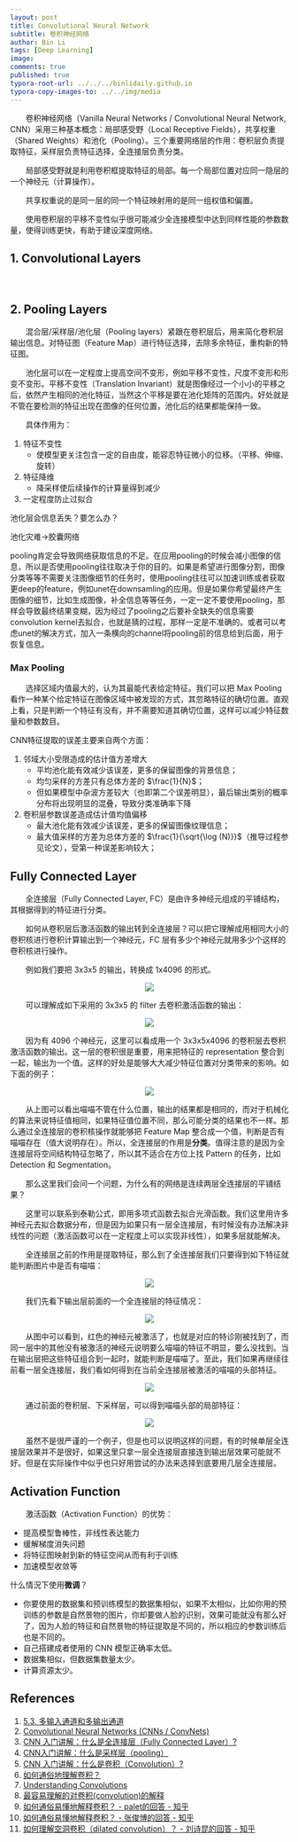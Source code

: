 ```yaml
---
layout: post
title: Convolutional Neural Network
subtitle: 卷积神经网络
author: Bin Li
tags: [Deep Learning]
image: 
comments: true
published: true
typora-root-url: ../../../binlidaily.github.io
typora-copy-images-to: ../../img/media
---
```


　　卷积神经网络（Vanilla Neural Networks / Convolutional Neural Network, CNN）采用三种基本概念：局部感受野（Local Receptive Fields），共享权重（Shared Weights）和池化（Pooling）。三个重要网络层的作用：卷积层负责提取特征，采样层负责特征选择，全连接层负责分类。

　　局部感受野就是利用卷积框提取特征的局部。每一个局部位置对应同一隐层的一个神经元（计算操作）。

　　共享权重说的是同一层的同一个特征映射用的是同一组权值和偏置。

　　使⽤卷积层的平移不变性似乎很可能减少全连接模型中达到同样性能的参数数量，使得训练更快，有助于建设深度网络。




## 1. Convolutional Layers
　　



## 2. Pooling Layers
　　混合层/采样层/池化层（Pooling layers）紧跟在卷积层后，用来简化卷积层输出信息。对特征图（Feature Map）进行特征选择，去除多余特征，重构新的特征图。

　　池化层可以在一定程度上提高空间不变形，例如平移不变性，尺度不变形和形变不变形。平移不变性（Translation Invariant）就是图像经过一个小小的平移之后，依然产生相同的池化特征，当然这个平移是要在池化矩阵的范围内。好处就是不管在要检测的特征出现在图像的任何位置，池化后的结果都能保持一致。

　　具体作用为：
1. 特征不变性
    * 使模型更关注包含一定的自由度，能容忍特征微小的位移。（平移、伸缩、旋转）
2. 特征降维
    * 降采样使后续操作的计算量得到减少
3. 一定程度防止过拟合

池化层会信息丢失？要怎么办？

池化灾难->胶囊网络

pooling肯定会导致网络获取信息的不足。在应用pooling的时候会减小图像的信息，所以是否使用pooling往往取决于你的目的。如果是希望进行图像分割，图像分类等等不需要关注图像细节的任务时，使用pooling往往可以加速训练或者获取更deep的feature，例如unet在downsamling的应用。但是如果你希望最终产生图像的细节，比如生成图像，补全信息等等任务，一定一定不要使用pooling，那样会导致最终结果变糊，因为经过了pooling之后要补全缺失的信息需要convolution kernel去拟合，也就是猜的过程，那样一定是不准确的。或者可以考虑unet的解决方式，加入一条横向的channel将pooling前的信息给到后面，用于恢复信息。


### Max Pooling
　　选择区域内值最大的，认为其最能代表给定特征。我们可以把 Max Pooling 看作一种某个给定特征在图像区域中被发现的方式，其忽略特征的确切位置。直观上看，只是判断一个特征有没有，并不需要知道其确切位置，这样可以减少特征数量和参数数目。

CNN特征提取的误差主要来自两个方面：

1. 邻域大小受限造成的估计值方差增大
    * 平均池化能有效减少该误差，更多的保留图像的背景信息；
    * 均匀采样的方差只有总体方差的 $\frac{1}{N}$；
    * 但如果模型中杂波方差较大（也即第二个误差明显），最后输出类别的概率分布将出现明显的混叠，导致分类准确率下降
2. 卷积层参数误差造成估计值均值偏移
    * 最大池化能有效减少该误差，更多的保留图像纹理信息；
    * 最大值采样的方差为总体方差的 $\frac{1}{\sqrt{\log (N)}}$（推导过程参见论文），受第一种误差影响较大；

## Fully Connected Layer
　　全连接层（Fully Connected Layer, FC）是由许多神经元组成的平铺结构，其根据得到的特征进行分类。

　　如何从卷积层后激活函数的输出转到全连接层？可以把它理解成用相同大小的卷积核进行卷积计算输出到一个神经元，FC 层有多少个神经元就用多少个这样的卷积核进行操作。

　　例如我们要把 3x3x5 的输出，转换成 1x4096 的形式。

<p align="center">
<img src="/img/media/15559854607020.jpg" width="">
</p>

　　可以理解成如下采用的 3x3x5 的 filter 去卷积激活函数的输出：

<p align="center">
<img src="/img/media/15559855009136.jpg" width="">
</p>

　　因为有 4096 个神经元，这里可以看成用一个 3x3x5x4096 的卷积层去卷积激活函数的输出。这一层的卷积很是重要，用来把特征的 representation 整合到一起，输出为一个值。这样的好处是能够大大减少特征位置对分类带来的影响。如下面的例子：

<p align="center">
<img src="/img/media/15559882225191.jpg" width="">
</p>

　　从上图可以看出喵喵不管在什么位置，输出的结果都是相同的，而对于机械化的算法来说特征值相同，如果特征值位置不同，那么可能分类的结果也不一样。那么通过全连接层的卷积核操作就能够把 Feature Map 整合成一个值，判断是否有喵喵存在（值大说明存在）。所以，全连接层的作用是**分类**。值得注意的是因为全连接层将空间结构特征忽略了，所以其不适合在方位上找 Pattern 的任务，比如 Detection 和 Segmentation。

　　那么这里我们会问一个问题，为什么有的网络是连续两层全连接层的平铺结果？

　　这里可以联系到泰勒公式，即用多项式函数去拟合光滑函数。我们这里用许多神经元去拟合数据分布，但是因为如果只有一层全连接层，有时候没有办法解决非线性的问题（激活函数可以在一定程度上可以实现非线性），如果多层就能解决。

　　全连接层之前的作用是提取特征，那么到了全连接层我们只要得到如下特征就能判断图片中是否有喵喵：

<p align="center">
<img src="/img/media/15559912454297.jpg" width="">
</p>

　　我们先看下输出层前面的一个全连接层的特征情况：

<p align="center">
<img src="/img/media/15559915410132.jpg" width="">
</p>

　　从图中可以看到，红色的神经元被激活了，也就是对应的特诊刚被找到了，而同一层中的其他没有被激活的神经元说明要么喵喵的特征不明显，要么没找到。当在输出层把这些特征组合到一起时，就能判断是喵喵了。至此，我们如果再继续往前看一层全连接层，我们看如何得到在当前全连接层被激活的喵喵的头部特征。

<p align="center">
<img src="/img/media/15559917593770.jpg" width="">
</p>

　　通过前面的卷积层、下采样层，可以得到喵喵头部的局部特征：

<p align="center">
<img src="/img/media/15559918008969.jpg" width="">
</p>

　　虽然不是很严谨的一个例子，但是也可以说明这样的问题，有的时候单层全连接层效果并不是很好，如果这里只拿一层全连接层直接连到输出层效果可能就不好。但是在实际操作中似乎也只好用尝试的办法来选择到底要用几层全连接层。

## Activation Function
　　激活函数（Activation Function）的优势：
* 提高模型鲁棒性，非线性表达能力
* 缓解梯度消失问题
* 将特征图映射到新的特征空间从而有利于训练
* 加速模型收敛等

什么情況下使用**微调**？

* 你要使用的数据集和预训练模型的数据集相似，如果不太相似，比如你用的预训练的参数是自然景物的图片，你却要做人脸的识别，效果可能就没有那么好了，因为人脸的特征和自然景物的特征提取是不同的，所以相应的参数训练后也是不同的。
* 自己搭建成者使用的 CNN 模型正确率太低。
* 数据集相似，但数据集数量太少。
* 计算资源太少。

## References
1. [5.3. 多输入通道和多输出通道](https://zh.d2l.ai/chapter_convolutional-neural-networks/channels.html)
2. [Convolutional Neural Networks (CNNs / ConvNets)](http://cs231n.github.io/convolutional-networks/)
3. [CNN 入门讲解：什么是全连接层（Fully Connected Layer）?](https://zhuanlan.zhihu.com/p/33841176)
4. [CNN入门讲解：什么是采样层（pooling）](https://zhuanlan.zhihu.com/p/32299939)
5. [CNN 入门讲解：什么是卷积（Convolution）?](https://zhuanlan.zhihu.com/p/30994790)
6. [如何通俗地理解卷积？](https://www.matongxue.com/madocs/32.html)
7. [Understanding Convolutions](http://colah.github.io/posts/2014-07-Understanding-Convolutions/#fnref2)
8. [最容易理解的对卷积(convolution)的解释](https://blog.csdn.net/bitcarmanlee/article/details/54729807)
9. [如何通俗易懂地解释卷积？ - palet的回答 - 知乎](https://www.zhihu.com/question/22298352/answer/637156871)
10. [如何通俗易懂地解释卷积？ - 张俊博的回答 - 知乎](https://www.zhihu.com/question/22298352/answer/34267457)
11. [如何理解空洞卷积（dilated convolution）？ - 刘诗昆的回答 - 知乎](https://www.zhihu.com/question/54149221/answer/323880412)
